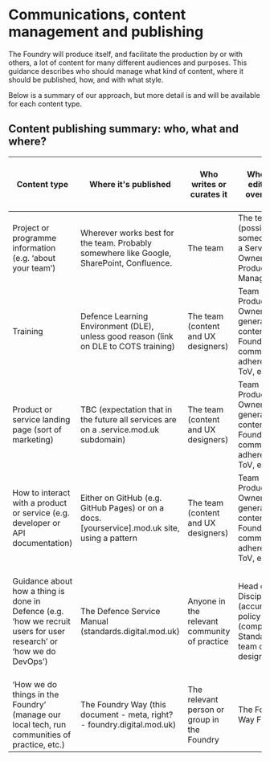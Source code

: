 # Communications, content management and publishing

The Foundry will produce itself, and facilitate the production by or with others, a lot of content for many different audiences and purposes. This guidance describes who should manage what kind of content, where it should be published, how, and with what style. 

Below is a summary of our approach, but more detail is and will be available for each content type.

## Content publishing summary: who, what and where?

| Content type | Where it's published | Who writes or curates it | Who has editorial oversight | Tone of voice (ToV) and style to use |
| ------------ | ------------ | ------------ | ------------ | ------------ |
| Project or programme information (e.g. ‘about your team’) | Wherever works best for the team. Probably somewhere like Google, SharePoint, Confluence. | The team | The team (possibly someone like a Service Owner or Product Manager) | Not applicable |
| Training | Defence Learning Environment (DLE), unless good reason (link on DLE to COTS training) | The team (content and UX designers) | Team Product Owner for general content; Foundry comms for adherence to ToV, etc. | Foundry ToV and style guide, unless using off-the shelf training |
| Product or service landing page (sort of marketing) | TBC (expectation that in the future all services are on a .service.mod.uk subdomain) | The team (content and UX designers) | Team Product Owner for general content; Foundry comms for adherence to ToV, etc. | Foundry ToV and style guide |
| How to interact with a product or service (e.g. developer or API documentation) | Either on GitHub (e.g. GitHub Pages) or on a docs.[yourservice].mod.uk site, using a pattern | The team (content and UX designers) | Team Product Owner for general content; Foundry comms for adherence to ToV, etc. | Foundry ToV and style guide |
| Guidance about how a thing is done in Defence (e.g. ‘how we recruit users for user research’ or ‘how we do DevOps’) | The Defence Service Manual (standards.digital.mod.uk) | Anyone in the relevant community of practice | Head of Discipline (accuracy), policy lead (compliance), Standards team content designers | Standards as a Service style guide (basically GOV.UK style guide with additions) |
| ‘How we do things in the Foundry’ (manage our local tech, run communities of practice, etc.) | The Foundry Way (this document - meta, right? - foundry.digital.mod.uk) | The relevant person or group in the Foundry | The Foundry Way Forum | Foundry ToV and style guide |
